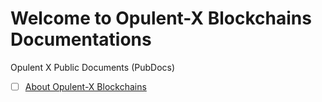 # Welcome to Opulent-X Blockchains Documentations
Opulent X Public Documents (PubDocs)

- [ ] [About Opulent-X Blockchains](https://github.com/Opulent-X-Blockchains/docs/blob/main/About-Opulent-X-Blockchains.md)
